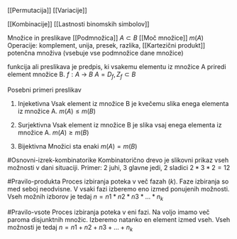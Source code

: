 [[Permutacija]]
[[Variacije]]

[[Kombinacije]]
[[Lastnosti binomskih simbolov]]

Množice in preslikave
[[Podmnožica]] $A \subset B$
[[Moč množice]] $m(A)$
Operacije: komplement, unija, presek, razlika, [[Kartezični produkt]]
potenčna množiva (vsebuje vse podmnožice dane množice)

funkcija ali preslikava je predpis, ki vsakemu elementu iz množice A priredi element množice B.
$f: A$ -> $B$
$A = D_f, Z_f \subset B$

Posebni primeri preslikav
1. Injeketivna
Vsak element iz množice B je kvečemu slika enega elementa iz množice A.
$m(A) \leq m(B)$

2. Surjektivna
Vsak element iz množice B je slika vsaj enega elementa iz množice A.
$m(A) \geq m(B)$

3. Bijektivna
Množici sta enaki
$m(A) = m(B)$

#Osnovni-izrek-kombinatorike
Kombinatorično drevo je slikovni prikaz vseh možnosti v dani situaciji.
Primer:
2 juhi, 3 glavne jedi, 2 sladici
$2 * 3 * 2 = 12$

#Pravilo-produkta
Proces izbiranja poteka v več fazah ($k$).
Faze izbiranja so med seboj neodvisne.
V vsaki fazi izberemo eno izmed ponujenih možnosti.
Vseh možnih izborov je tedaj $n=n1​ * n2​ * n3​ * \dots * n_k$

#Pravilo-vsote
Proces izbiranja poteka v eni fazi.
Na voljo imamo več paroma disjunktnih množic.
Izberemo natanko en element izmed vseh.
Vseh možnosti je tedaj $n = n1​ + n2​ + n3​ + \dots + n_k​$